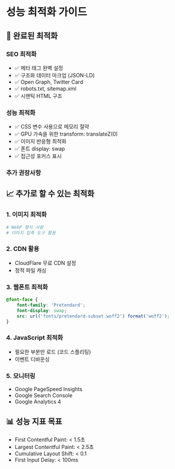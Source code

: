 # 성능 최적화 가이드

## 🚀 완료된 최적화

### SEO 최적화
- ✅ 메타 태그 완벽 설정
- ✅ 구조화 데이터 마크업 (JSON-LD)
- ✅ Open Graph, Twitter Card
- ✅ robots.txt, sitemap.xml
- ✅ 시맨틱 HTML 구조

### 성능 최적화
- ✅ CSS 변수 사용으로 메모리 절약
- ✅ GPU 가속을 위한 transform: translateZ(0)
- ✅ 이미지 반응형 최적화
- ✅ 폰트 display: swap
- ✅ 접근성 포커스 표시

### 추가 권장사항

## 📈 추가로 할 수 있는 최적화

### 1. 이미지 최적화
```bash
# WebP 형식 사용
# 이미지 압축 도구 활용
```

### 2. CDN 활용
- CloudFlare 무료 CDN 설정
- 정적 파일 캐싱

### 3. 웹폰트 최적화
```css
@font-face {
    font-family: 'Pretendard';
    font-display: swap;
    src: url('fonts/pretendard-subset.woff2') format('woff2');
}
```

### 4. JavaScript 최적화
- 필요한 부분만 로드 (코드 스플리팅)
- 이벤트 디바운싱

### 5. 모니터링
- Google PageSpeed Insights
- Google Search Console
- Google Analytics 4

## 📊 성능 지표 목표
- First Contentful Paint: < 1.5초
- Largest Contentful Paint: < 2.5초
- Cumulative Layout Shift: < 0.1
- First Input Delay: < 100ms